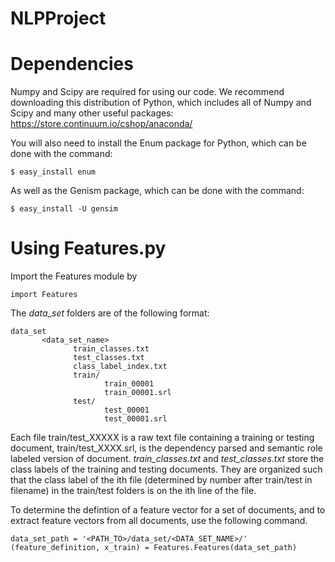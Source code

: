NLPProject
==========

# Dependencies

Numpy and Scipy are required for using our code. We recommend downloading this distribution of Python, which includes all of Numpy and Scipy and many other useful packages: https://store.continuum.io/cshop/anaconda/

You will also need to install the Enum package for Python, which can be done with the command:
```
$ easy_install enum
```
As well as the Genism package, which can be done with the command:
```
$ easy_install -U gensim
```

# Using Features.py

Import the Features module by

```
import Features
```

The _data\_set_ folders are of the following format:

```
data_set
       <data_set_name>
              train_classes.txt
              test_classes.txt
              class_label_index.txt
              train/
                     train_00001
                     train_00001.srl
              test/
                     test_00001
                     test_00001.srl
```

Each file train/test\_XXXXX is a raw text file containing a training or testing document, train/test\_XXXX.srl, is the dependency parsed and semantic role labeled version of document.  _train\_classes.txt_ and _test\_classes.txt_ store the class labels of the training and testing documents. They are organized such that the class label of the ith file (determined by number after train/test in filename) in the train/test folders is on the ith line of the file. 

To determine the defintion of a feature vector for a set of documents, and to extract feature vectors from all documents, use the following command.

```
data_set_path = '<PATH_TO>/data_set/<DATA_SET_NAME>/'
(feature_definition, x_train) = Features.Features(data_set_path)
```
